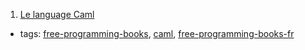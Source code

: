 1. [Le language Caml](http://caml.inria.fr)
  * tags: [free-programming-books](tags/free-programming-books.md), [caml](tags/caml.md), [free-programming-books-fr](tags/free-programming-books-fr.md)
